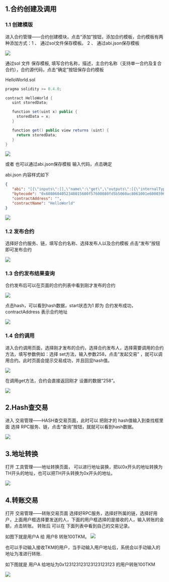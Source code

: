 ## 1.合约创建及调用

### 1.1 创建模版

进入合约管理——合约创建模块，点击“添加”按钮，添加合约模板，合约模板有两种添加方式：1 、 通过sol文件保存模板。  2 、 通过abi.json保存模板

![](https://thinkiumdev.net/res/wiki/monitor/zh/1.png)

通过sol 文件 保存模板, 填写合约名称，描述，主合约名称（支持单一合约及复合合约），合约源代码，点击“确定”按钮保存合约模板

HelloWorld.sol

```java
pragma solidity >= 0.4.0;

contract HelloWorld {
   uint storedData;

   function set(uint x) public {
     storedData = x;
   }

   function get() public view returns (uint) {
     return storedData;
   }
}
```



![](https://thinkiumdev.net/res/wiki/monitor/zh/2.png)

或者 也可以通过abi.json保存模板  输入代码，点击确定

abi.json 内容样式如下

```json
{
   "abi": "[{\"inputs\":[],\"name\":\"get\",\"outputs\":[{\"internalType\":\"uint256\",\"name\":\"\",\"type\":\"uint256\"}],\"stateMutability\":\"view\",\"type\":\"function\"},{\"inputs\":[{\"internalType\":\"uint256\",\"name\":\"x\",\"type\":\"uint256\"}],\"name\":\"set\",\"outputs\":[],\"stateMutability\":\"nonpayable\",\"type\":\"function\"}]",
   "bytecode": "0x6080604052348015600f57600080fd5b5060ac8061001e6000396000f3fe6080604052348015600f57600080fd5b506004361060325760003560e01c806360fe47b11460375780636d4ce63c146053575b600080fd5b605160048036036020811015604b57600080fd5b5035606b565b005b60596070565b60408051918252519081900360200190f35b600055565b6000549056fea2646970667358221220bc794f5f3a96fdde931c7323714329b2e2069ff6ac0864bff90f8fa4ac077ca864736f6c63430007060033",
   "contractAddress": "",
   "contractName": "HelloWorld"
}
```



![](https://thinkiumdev.net/res/wiki/monitor/zh/13.png)

### 1.2 发布合约

选择好合约服务、链，填写合约名称、选择发布人以及合约模板 点击“发布”按钮即可发布合约

![](https://thinkiumdev.net/res/wiki/monitor/zh/4.png)

### 1.3 合约发布结果查询

合约发布后可以在页面的合约列表中看到刚才发布的合约

![](https://thinkiumdev.net/res/wiki/monitor/zh/5.png)

点击hash，可以看到hash数据，start状态为1 即为 合约发布成功， contractAddress 表示合约地址

![](https://thinkiumdev.net/res/wiki/monitor/zh/6.png)

### 1.4 合约调用

进入合约调用页面，选择刚才发布的合约，选择合约发布人，选择需要调用的合约方法，填写参数例如：选择 set方法，输入参数258，点击“发起交易” ，就可以调用合约。此时页面会提示交易成功，并且回显hash值。

![](https://thinkiumdev.net/res/wiki/monitor/zh/7.png)


在调用get方法，合约会直接返回刚才 设置的数据“258”。

![](https://thinkiumdev.net/res/wiki/monitor/zh/8.png)



## 2.Hash查交易

进入 交易管理——HASH查交易页面，此时可以 把刚才的 hash值输入到查找框里面
选择 RPC服务、链，点击“查询”按钮，就就可以看到hash数据。

![](https://thinkiumdev.net/res/wiki/monitor/zh/9.png)



## 3.地址转换

打开 工具管理——地址转换页面， 可以进行地址装换，把以0x开头的地址转换为TH开头的地址，也可以把TH开头转换为0x开头的地址。

![](https://thinkiumdev.net/res/wiki/monitor/zh/10.png)



## 4.转账交易

打开 交易管理——转账交易页面 选择好RPC服务，选择好所属的链，选择好用户，上面用户框选择要发送的人，下面的用户框选择的是接收的人，输入转账的金额，点击转账。
转账后 可以在 下面列表中看到自己的交易记录。

如图下就是用户A 给 用户B 转账100TKM。
![](https://thinkiumdev.net/res/wiki/monitor/zh/11.png)

也可以手动输入接收TKM的用户，当手动输入用户地址后，系统会以手动输入的地址为准进行转账.

如下图就是 用户A 给地址为0x123123123123123123123 的用户转账100TKM

![](https://thinkiumdev.net/res/wiki/monitor/zh/12.png)